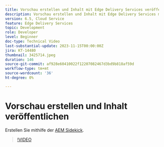 ```yaml
---
title: Vorschau erstellen und Inhalt mit Edge Delivery Services veröffentlichen
description: Vorschau erstellen und Inhalt mit Edge Delivery Services mit der AEM Sidekick veröffentlichen
version: 6.5, Cloud Service
feature: Edge Delivery Services
topic: Development
role: Developer
level: Beginner
doc-type: Technical Video
last-substantial-update: 2023-11-15T00:00:00Z
jira: KT-14480
thumbnail: 3425714.jpeg
duration: 146
source-git-commit: af928e60410022f12207082467d3bd9b818af59d
workflow-type: tm+mt
source-wordcount: '36'
ht-degree: 0%

---
```



# Vorschau erstellen und Inhalt veröffentlichen

Erstellen Sie mithilfe der [AEM Sidekick](./sidekick.md).

>[!VIDEO](https://video.tv.adobe.com/v/3425714/?learn=on)
